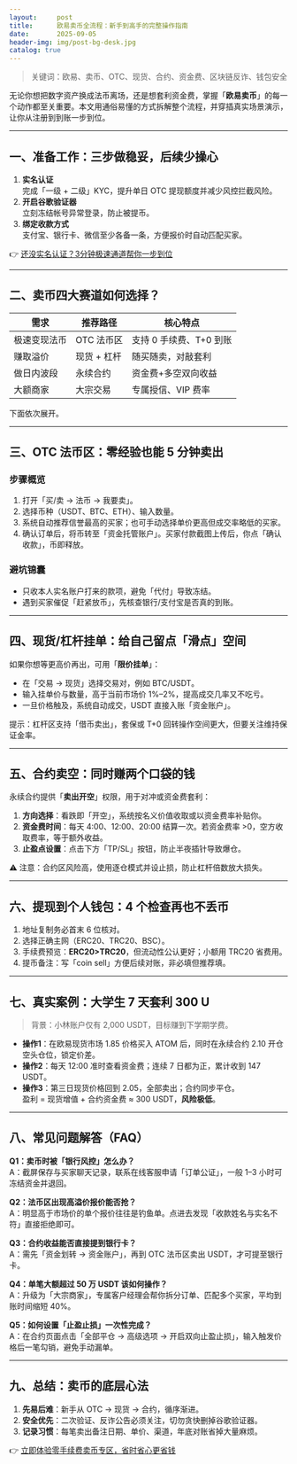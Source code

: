 ```yaml
---
layout:     post
title:      欧易卖币全流程：新手到高手的完整操作指南
date:       2025-09-05
header-img: img/post-bg-desk.jpg
catalog: true
---
```


> 关键词：欧易、卖币、OTC、现货、合约、资金费、区块链反诈、钱包安全

无论你想把数字资产换成法币离场，还是想套利资金费，掌握「**欧易卖币**」的每一个动作都至关重要。本文用通俗易懂的方式拆解整个流程，并穿插真实场景演示，让你从注册到到账一步到位。

---

## 一、准备工作：三步做稳妥，后续少操心

1. **实名认证**  
   完成「一级 + 二级」KYC，提升单日 OTC 提现额度并减少风控拦截风险。  
2. **开启谷歌验证器**  
   立刻冻结帐号异常登录，防止被提币。  
3. **绑定收款方式**  
   支付宝、银行卡、微信至少各备一条，方便报价时自动匹配买家。

👉 [还没实名认证？3分钟极速通道帮你一步到位](https://okxdog.com/)

---

## 二、卖币四大赛道如何选择？

| 需求 | 推荐路径 | 核心特点 |
|---|---|---|
| 极速变现法币 | OTC 法币区 | 支持 0 手续费、T+0 到账 |
| 赚取溢价 | 现货 + 杠杆 | 随买随卖，对敲套利 |
| 做日内波段 | 永续合约 | 资金费+多空双向收益 |
| 大额商家 | 大宗交易 | 专属授信、VIP 费率 |

下面依次展开。

---

## 三、OTC 法币区：零经验也能 5 分钟卖出

### 步骤概览
1. 打开「买/卖 → 法币 → 我要卖」。  
2. 选择币种（USDT、BTC、ETH）、输入数量。  
3. 系统自动推荐信誉最高的买家；也可手动选择单价更高但成交率略低的买家。  
4. 确认订单后，将币转至「资金托管账户」。买家付款截图上传后，你点「确认收款」，币即释放。

### 避坑锦囊
- 只收本人实名账户打来的款项，避免「代付」导致冻结。  
- 遇到买家催促「赶紧放币」，先核查银行/支付宝是否真的到账。

---

## 四、现货/杠杆挂单：给自己留点「滑点」空间

如果你想等更高价再出，可用「**限价挂单**」：

- 在「交易 → 现货」选择交易对，例如 BTC/USDT。  
- 输入挂单价与数量，高于当前市场价 1%–2%，提高成交几率又不吃亏。  
- 一旦价格触及，系统自动成交，USDT 直接入账「资金账户」。

提示：杠杆区支持「借币卖出」，套保或 T+0 回转操作空间更大，但要关注维持保证金率。

---

## 五、合约卖空：同时赚两个口袋的钱

永续合约提供「**卖出开空**」权限，用于对冲或资金费套利：

1. **方向选择**：看跌即「开空」，系统按名义价值收取或以资金费率补贴你。  
2. **资金费时间**：每天 4:00、12:00、20:00 结算一次。若资金费率 >0，空方收取费率，等于额外收益。  
3. **止盈点设置**：点击下方「TP/SL」按钮，防止半夜插针导致爆仓。

⚠ 注意：合约区风险高，使用逐仓模式并设止损，防止杠杆倍数放大损失。

---

## 六、提现到个人钱包：4 个检查再也不丢币

1. 地址复制务必首末 6 位核对。  
2. 选择正确主网（ERC20、TRC20、BSC）。  
3. 手续费预览：**ERC20>TRC20**，但流动性公认更好；小额用 TRC20 省费用。  
4. 提币备注：写「coin sell」方便后续对账，非必填但推荐填。

---

## 七、真实案例：大学生 7 天套利 300 U

> 背景：小林账户仅有 2,000 USDT，目标赚到下学期学费。

- **操作1**：在欧易现货市场 1.85 价格买入 ATOM 后，同时在永续合约 2.10 开仓空头仓位，锁定价差。  
- **操作2**：每天 12:00 准时查看资金费；连续 7 日都为正，累计收到 147 USDT。  
- **操作3**：第三日现货价格回到 2.05，全部卖出；合约同步平仓。  
盈利 = 现货增值 + 合约资金费 ≈ 300 USDT，**风险极低**。

---

## 八、常见问题解答（FAQ）

**Q1：卖币时被「银行风控」怎么办？**  
A：截屏保存与买家聊天记录，联系在线客服申请「订单公证」，一般 1–3 小时可冻结资金并退回。

**Q2：法币区出现高溢价报价能否抢？**  
A：明显高于市场价的单个报价往往是钓鱼单。点进去发现「收款姓名与实名不符」直接拒绝即可。

**Q3：合约收益能否直接提到银行卡？**  
A：需先「资金划转 → 资金账户」，再到 OTC 法币区卖出 USDT，才可提至银行卡。

**Q4：单笔大额超过 50 万 USDT 该如何操作？**  
A：升级为「大宗商家」，专属客户经理会帮你拆分订单、匹配多个买家，平均到账时间缩短 40%。

**Q5：如何设置「止盈止损」一次性完成？**  
A：在合约页面点击「全部平仓 → 高级选项 → 开启双向止盈止损」，输入触发价格后一笔勾销，避免手动漏单。

---

## 九、总结：卖币的底层心法

1. **先易后难**：新手从 OTC → 现货 → 合约，循序渐进。  
2. **安全优先**：二次验证、反诈公告必须关注，切勿贪快删掉谷歌验证器。  
3. **记录习惯**：每笔卖出备注日期、单价、渠道，年底对账省掉大量麻烦。

👉 [立即体验零手续费卖币专区，省时省心更省钱](https://okxdog.com/)